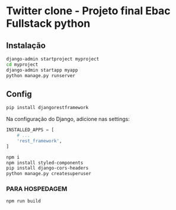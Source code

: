 # Twitter clone - Projeto final Ebac Fullstack python

## Instalação
```bash
django-admin startproject myproject
cd myproject
django-admin startapp myapp
python manage.py runserver
```

## Config
```bash
pip install djangorestframework
```

Na configuração do Django, adicione nas settings:
```python
INSTALLED_APPS = [
    # ...
    'rest_framework',
]
```

```bash
npm i
npm install styled-components
pip install django-cors-headers
python manage.py createsuperuser
```

### PARA HOSPEDAGEM
```bash
npm run build
```
